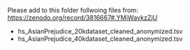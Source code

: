Please add to this folder follwoing files from: https://zenodo.org/record/3816667#.YMiWavkzZjU

- hs_AsianPrejudice_20kdataset_cleaned_anonymized.tsv
- hs_AsianPrejudice_40kdataset_cleaned_anonymized.tsv